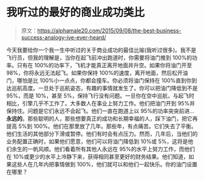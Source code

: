 # 我听过的最好的商业成功类比

> 原文：<https://alphamale20.com/2015/09/08/the-best-business-success-analogy-ive-ever-heard/>

今天我要给你一个我一生中听过的关于商业成功的最佳比喻(我听过很多)。我不是飞行员，但我的理解是，当你在起飞前冲出跑道时，你需要将油门推到 100%的功率。只有在 100%的功率下，飞机才能真正离开地面并升空。如果你将油门开至 98%，你将永远无法起飞。如果你保持 100%的速度，离开地面，然后松开油门，哪怕是比 100%小一点点，你都会撞车。你必须将油门保持在 100%直到你到达巡航高度。一旦处于巡航姿态，有趣的事情就发生了。你可以把油门降低到不是 95%，而是 10%，甚至 5%，保持飞行没有问题。一旦你在空中巡航，与起飞时相比，引擎几乎不工作了。大多数人在事业上努力工作。他们把油门开到 95%并保持住。问题是它们永远不会起飞。他们一直在跑道上以 95%的功率突突前进...**永远的**。那些聪明的人，那些想要真正的成功和长期幸福的人，踩下油门，把它再提高 5%到 100%。他们在那里放了几年。那些年，有点痛苦。它们失去了平衡。他们生活的其他部分下滑或暂停。他们有时会有点压力。然而，几年后，当他们的业务配置正确时，如果他们愿意，他们可以将油门降低到 10%或 5%，这将是他们余生的一帆风顺。他们看着所有其他人永远在 95%的水平上努力工作，而他们在 10%或更少的水平上冷静下来，获得相同甚至更好的财务结果。他们知道，如果这些人在几年内把事情做到 100%，他们就可以和他们一起快乐。你的油门设置在哪里？